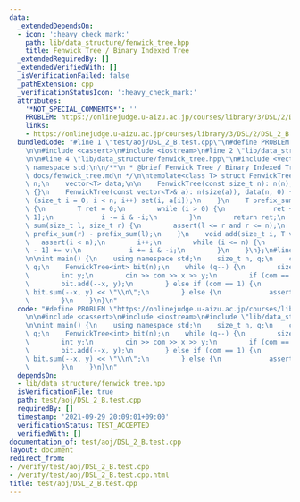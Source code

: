 ```yaml
---
data:
  _extendedDependsOn:
  - icon: ':heavy_check_mark:'
    path: lib/data_structure/fenwick_tree.hpp
    title: Fenwick Tree / Binary Indexed Tree
  _extendedRequiredBy: []
  _extendedVerifiedWith: []
  _isVerificationFailed: false
  _pathExtension: cpp
  _verificationStatusIcon: ':heavy_check_mark:'
  attributes:
    '*NOT_SPECIAL_COMMENTS*': ''
    PROBLEM: https://onlinejudge.u-aizu.ac.jp/courses/library/3/DSL/2/DSL_2_B
    links:
    - https://onlinejudge.u-aizu.ac.jp/courses/library/3/DSL/2/DSL_2_B
  bundledCode: "#line 1 \"test/aoj/DSL_2_B.test.cpp\"\n#define PROBLEM \"https://onlinejudge.u-aizu.ac.jp/courses/library/3/DSL/2/DSL_2_B\"\
    \n\n#include <cassert>\n#include <iostream>\n#line 2 \"lib/data_structure/fenwick_tree.hpp\"\
    \n\n#line 4 \"lib/data_structure/fenwick_tree.hpp\"\n#include <vector>\nusing\
    \ namespace std;\n\n/**\n * @brief Fenwick Tree / Binary Indexed Tree\n * @docs\
    \ docs/fenwick_tree.md\n */\n\ntemplate<class T> struct FenwickTree {\n    size_t\
    \ n;\n    vector<T> data;\n\n    FenwickTree(const size_t n): n(n), data(n, 0)\
    \ {}\n    FenwickTree(const vector<T>& a): n(size(a)), data(n, 0) {\n        for\
    \ (size_t i = 0; i < n; i++) set(i, a[i]);\n    }\n    T prefix_sum(size_t i)\
    \ {\n        T ret = 0;\n        while (i > 0) {\n            ret += data[i -\
    \ 1];\n            i -= i & -i;\n        }\n        return ret;\n    }\n    T\
    \ sum(size_t l, size_t r) {\n        assert(l <= r and r <= n);\n        return\
    \ prefix_sum(r) - prefix_sum(l);\n    }\n    void add(size_t i, T v) {\n     \
    \   assert(i < n);\n        i++;\n        while (i <= n) {\n            data[i\
    \ - 1] += v;\n            i += i & -i;\n        }\n    }\n};\n#line 6 \"test/aoj/DSL_2_B.test.cpp\"\
    \n\nint main() {\n    using namespace std;\n    size_t n, q;\n    cin >> n >>\
    \ q;\n    FenwickTree<int> bit(n);\n    while (q--) {\n        size_t com, x;\n\
    \        int y;\n        cin >> com >> x >> y;\n        if (com == 0) {\n    \
    \        bit.add(--x, y);\n        } else if (com == 1) {\n            cout <<\
    \ bit.sum(--x, y) << \"\\n\";\n        } else {\n            assert(false);\n\
    \        }\n    }\n}\n"
  code: "#define PROBLEM \"https://onlinejudge.u-aizu.ac.jp/courses/library/3/DSL/2/DSL_2_B\"\
    \n\n#include <cassert>\n#include <iostream>\n#include \"lib/data_structure/fenwick_tree.hpp\"\
    \n\nint main() {\n    using namespace std;\n    size_t n, q;\n    cin >> n >>\
    \ q;\n    FenwickTree<int> bit(n);\n    while (q--) {\n        size_t com, x;\n\
    \        int y;\n        cin >> com >> x >> y;\n        if (com == 0) {\n    \
    \        bit.add(--x, y);\n        } else if (com == 1) {\n            cout <<\
    \ bit.sum(--x, y) << \"\\n\";\n        } else {\n            assert(false);\n\
    \        }\n    }\n}\n"
  dependsOn:
  - lib/data_structure/fenwick_tree.hpp
  isVerificationFile: true
  path: test/aoj/DSL_2_B.test.cpp
  requiredBy: []
  timestamp: '2021-09-29 20:09:01+09:00'
  verificationStatus: TEST_ACCEPTED
  verifiedWith: []
documentation_of: test/aoj/DSL_2_B.test.cpp
layout: document
redirect_from:
- /verify/test/aoj/DSL_2_B.test.cpp
- /verify/test/aoj/DSL_2_B.test.cpp.html
title: test/aoj/DSL_2_B.test.cpp
---
```

